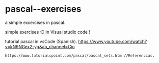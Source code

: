 # pascal--exercises
a simple excercises in pascal. 

simple exercises :D in Visual studio code ! 

tutorial pascal in vsCode  (Spanish).
    https://www.youtube.com/watch?v=kN9NGex2-yg&ab_channel=Cio

    https://www.tutorialspoint.com/pascal/pascal_sets.htm //Referencias.
    
 


